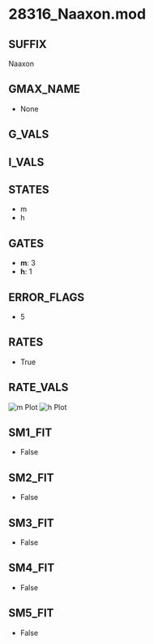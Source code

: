 # 28316_Naaxon.mod

## SUFFIX

Naaxon

## GMAX_NAME

- None

## G_VALS


## I_VALS


## STATES

- m
- h

## GATES

- **m**: 3
- **h**: 1

## ERROR_FLAGS

- 5

## RATES

- True

## RATE_VALS

![m Plot](/Users/pbozelos/Dropbox/icg-Chai-Panos/supermodels/output_markdown_files/Na/28316_Naaxon.mod/images/m.png)
![h Plot](/Users/pbozelos/Dropbox/icg-Chai-Panos/supermodels/output_markdown_files/Na/28316_Naaxon.mod/images/h.png)

## SM1_FIT

- False

## SM2_FIT

- False

## SM3_FIT

- False

## SM4_FIT

- False

## SM5_FIT

- False

